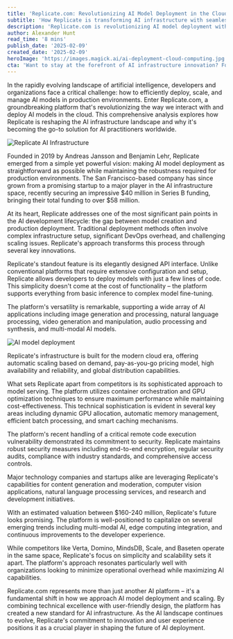 ```yaml
---
title: 'Replicate.com: Revolutionizing AI Model Deployment in the Cloud'
subtitle: 'How Replicate is transforming AI infrastructure with seamless model deployment'
description: 'Replicate.com is revolutionizing AI model deployment with its innovative platform that simplifies the complex process of deploying and scaling AI models in the cloud. Founded in 2019, the company has secured $40 million in Series B funding and is transforming how organizations approach AI infrastructure with its seamless API integration, comprehensive model support, and sophisticated technical capabilities.'
author: Alexander Hunt
read_time: '8 mins'
publish_date: '2025-02-09'
created_date: '2025-02-09'
heroImage: 'https://images.magick.ai/ai-deployment-cloud-computing.jpg'
cta: 'Want to stay at the forefront of AI infrastructure innovation? Follow us on LinkedIn for exclusive insights, expert analysis, and the latest updates on transformative platforms like Replicate.com.'
---
```


In the rapidly evolving landscape of artificial intelligence, developers and organizations face a critical challenge: how to efficiently deploy, scale, and manage AI models in production environments. Enter Replicate.com, a groundbreaking platform that's revolutionizing the way we interact with and deploy AI models in the cloud. This comprehensive analysis explores how Replicate is reshaping the AI infrastructure landscape and why it's becoming the go-to solution for AI practitioners worldwide.

![Replicate AI Infrastructure](https://i.magick.ai/PIXE/1739127017498_magick_img.webp)

Founded in 2019 by Andreas Jansson and Benjamin Lehr, Replicate emerged from a simple yet powerful vision: making AI model deployment as straightforward as possible while maintaining the robustness required for production environments. The San Francisco-based company has since grown from a promising startup to a major player in the AI infrastructure space, recently securing an impressive $40 million in Series B funding, bringing their total funding to over $58 million.

At its heart, Replicate addresses one of the most significant pain points in the AI development lifecycle: the gap between model creation and production deployment. Traditional deployment methods often involve complex infrastructure setup, significant DevOps overhead, and challenging scaling issues. Replicate's approach transforms this process through several key innovations.

Replicate's standout feature is its elegantly designed API interface. Unlike conventional platforms that require extensive configuration and setup, Replicate allows developers to deploy models with just a few lines of code. This simplicity doesn't come at the cost of functionality – the platform supports everything from basic inference to complex model fine-tuning.

The platform's versatility is remarkable, supporting a wide array of AI applications including image generation and processing, natural language processing, video generation and manipulation, audio processing and synthesis, and multi-modal AI models.

![AI model deployment](https://i.magick.ai/PIXE/1739127017495_magick_img.webp)

Replicate's infrastructure is built for the modern cloud era, offering automatic scaling based on demand, pay-as-you-go pricing model, high availability and reliability, and global distribution capabilities.

What sets Replicate apart from competitors is its sophisticated approach to model serving. The platform utilizes container orchestration and GPU optimization techniques to ensure maximum performance while maintaining cost-effectiveness. This technical sophistication is evident in several key areas including dynamic GPU allocation, automatic memory management, efficient batch processing, and smart caching mechanisms.

The platform's recent handling of a critical remote code execution vulnerability demonstrated its commitment to security. Replicate maintains robust security measures including end-to-end encryption, regular security audits, compliance with industry standards, and comprehensive access controls.

Major technology companies and startups alike are leveraging Replicate's capabilities for content generation and moderation, computer vision applications, natural language processing services, and research and development initiatives.

With an estimated valuation between $160-240 million, Replicate's future looks promising. The platform is well-positioned to capitalize on several emerging trends including multi-modal AI, edge computing integration, and continuous improvements to the developer experience.

While competitors like Verta, Domino, MindsDB, Scale, and Baseten operate in the same space, Replicate's focus on simplicity and scalability sets it apart. The platform's approach resonates particularly well with organizations looking to minimize operational overhead while maximizing AI capabilities.

Replicate.com represents more than just another AI platform – it's a fundamental shift in how we approach AI model deployment and scaling. By combining technical excellence with user-friendly design, the platform has created a new standard for AI infrastructure. As the AI landscape continues to evolve, Replicate's commitment to innovation and user experience positions it as a crucial player in shaping the future of AI deployment.